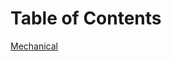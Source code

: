<!-- TITLE: Vanderbilt Robotics Intelligence Wiki  -->
<!-- SUBTITLE: The Robotics Intelligence Wiki is a compilation of the combined knowledge and resources of Vanderbilt Robotics. The topics include all aspects of robotic design from mechanical part selection to advanced autonomy and machine learning algorithms. This site was designed to give members of the Vanderbilt Robotics club (and hopefully the greater robotics community) a centralized location containing resources that will be valuable in the design process. The objective of this project is to accumulate knowledge over time in an easy to access format.  -->

# Table of Contents
[Mechanical](./Mechanical)


